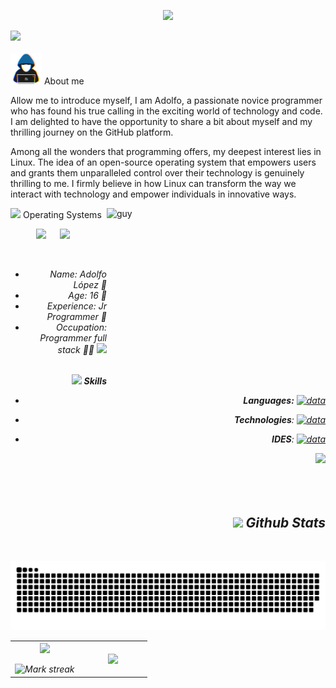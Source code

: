 <p align="center">
  <img src="https://miro.medium.com/max/2048/1*OohqW5DGh9CQS4hLY5FXzA.png" height="230"/>
</p>
<img src="https://user-images.githubusercontent.com/73097560/115834477-dbab4500-a447-11eb-908a-139a6edaec5c.gif"><br><br>

</div>
<picture><img src = "https://github.com/0xAbdulKhalid/0xAbdulKhalid/raw/main/assets/mdImages/about_me.gif" width = 50px></picture> About me 

<p style="text-align: left;">
Allow me to introduce myself, I am Adolfo, a passionate novice programmer who
has found his true calling in the exciting world of technology and code. 
I am delighted to have the opportunity to share a bit about myself and my 
thrilling journey on the GitHub platform.

Among all the wonders that programming offers, my deepest interest lies in Linux.
The idea of an open-source operating system that empowers users and grants them
unparalleled control over their technology is genuinely thrilling to me. I firmly
believe in how Linux can transform the way we interact with technology and empower
individuals in innovative ways.
</p>


<img align="right" height="270px" alt="guy" width="350" src="https://i.pinimg.com/originals/e4/26/70/e426702edf874b181aced1e2fa5c6cde.gif" /> </a>

<picture> <img src = "https://github.com/7oSkaaa/7oSkaaa/blob/main/Images/OS.gif?raw=true" width = 50px>  </picture> Operating Systems
<p align="center">
 <img src="https://img.shields.io/badge/Linux-FCC624?style=for-the-badge&logo=linux&logoColor=black">
   &emsp;
 <img src="https://img.shields.io/badge/Windows-0078D6?style=for-the-badge&logo=windows&logoColor=white">
   &emsp;

 </p>
<br> 

<i align="right" height="270px" alt="guy" width="350"  /> </a>

- Name: Adolfo López 🐧
- Age: 16 🎵
- Experience: Jr Programmer 👦
- Occupation: Programmer full stack 👨‍💻
<img src="https://user-images.githubusercontent.com/73097560/115834477-dbab4500-a447-11eb-908a-139a6edaec5c.gif"><br><br>

<img src="https://media2.giphy.com/media/QssGEmpkyEOhBCb7e1/giphy.gif?cid=ecf05e47a0n3gi1bfqntqmob8g9aid1oyj2wr3ds3mg700bl&rid=giphy.gif" width ="25"><b> Skills</b>
- **Languages:**
[![data](https://skillicons.dev/icons?i=java,js,php,html,css,py)](https://skillicons.dev)

- **Technologies**:
[![data](https://skillicons.dev/icons?i=git,github,bash,mysql,dotnet,discord)](https://skillicons.dev)

- **IDES**:
[![data](https://skillicons.dev/icons?i=eclipse,visualstudio,vscode,vim,neovim)](https://skillicons.dev)

<img src="https://user-images.githubusercontent.com/73097560/115834477-dbab4500-a447-11eb-908a-139a6edaec5c.gif"><br><br>
<br>
<br>

## <img src="https://media.giphy.com/media/iY8CRBdQXODJSCERIr/giphy.gif" width="35"><b> Github Stats </b>
<br>

<div align="center">
<p align="center">
<table align="center">
<tr border="none">
<td width="50%" align="center">
  
  <img  align="center"  src="https://github-readme-stats.vercel.app/api?username=dan26A&theme=dark&show_icons=true&count_private=true" />
  <br></br>
  <img  title="🔥 Get streak stats for your profile at git.io/streak-stats" alt="Mark streak" src="https://github-readme-streak-stats.herokuapp.com/?user=dan26A&theme=dark&hide_border=false" /> 
</td>

<td width="50%" align="center">

  <img  align="center"  src="https://github-readme-stats.anuraghazra1.vercel.app/api/top-langs/?username=dan26A&theme=dark&hide_border=false&no-bg=true&no-frame=true&langs_count=10"/>
  
  </td>
</tr>
<div align="center">
  <a href="https://1999azzar.github.io/1999AZZAR/">
  <img  src="https://github.com/1999AZZAR/1999AZZAR/blob/main/resources/img/grid-snake.svg"
       alt="snake" /></a>
</div>
</table>


